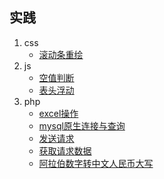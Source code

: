 ## 实践
1. css
    * [滚动条重绘](./index.html?title=/md/实践/css/滚动条重绘)
1. js
    * [空值判断](./index.html?title=/md/实践/js/空值判断)
    * [表头浮动](./index.html?title=/md/实践/js/表头浮动)
1. php
    * [excel操作](./index.html?title=/md/实践/php/excel操作)
    * [mysql原生连接与查询](./index.html?title=/md/实践/php/mysql原生连接与查询)
    * [发送请求](./index.html?title=/md/实践/php/发送请求)
    * [获取请求数据](./index.html?title=/md/实践/php/获取请求数据)
    * [阿拉伯数字转中文人民币大写](./index.html?title=/md/实践/php/阿拉伯数字转中文人民币大写)
